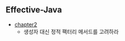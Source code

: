 ## Effective-Java
+ [chapter2](https://github.com/hgs-study/DailyStudy/tree/main/Java/Effective-Java/chapter2)
  + 생성자 대신 정적 팩터리 메서드를 고려하라 
